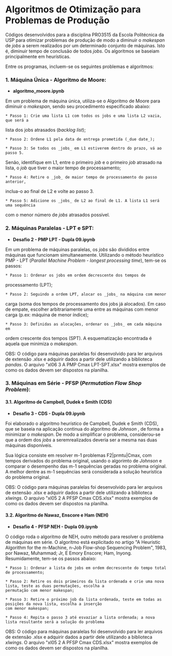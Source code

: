 # Algoritmos de Otimização para Problemas de Produção

Códigos desenvolvidos para a disciplina PRO3515 da Escola Politécnica da USP
para otimizar problemas de produção de modo a diminuir o _makespan_ de 
_jobs_ a serem realizados por um determinado conjunto de máquinas. Isto é,
diminuir tempo de conclusão de todos _jobs_.
Os algoritmos se baseiam principalmente em heurísticas.

Entre os programas, incluem-se os seguintes problemas e algoritmos:

### 1. Máquina Única - Algoritmo de Moore:

* **algoritmo_moore.ipynb**

Em um problema de máquina única, utiliza-se o Algoritmo de Moore para 
diminuir o _makespan_, sendo seu procedimento especificado abaixo:


	* Passo 1: Crie uma lista L1 com todos os jobs e uma lista L2 vazia, que será a
lista dos jobs atrasados (_backlog list_);

	* Passo 2: Ordene L1 pela data de entrega prometida (_due date_);

	* Passo 3: Se todos os _jobs_ em L1 estiverem dentro do prazo, vá ao passo 5.
Senão, identifique em L1, entre o primeiro _job_ e o primeiro _job_ atrasado na
lista, o _job_ que tiver o maior tempo de processamento;

	* Passo 4: Retire o _job_ de maior tempo de processamento do passo anterior,
inclua-o ao final de L2 e volte ao passo 3.

	* Passo 5: Adicione os _jobs_ de L2 ao final de L1. A lista L1 será uma sequência
com o menor número de _jobs_ atrasados possível.

### 2. Máquinas Paralelas - LPT e SPT:


* **Desafio 2 - PMP LPT - Dupla 09.ipynb**

Em um problema de máquinas paralelas, os _jobs_ são divididos entre máquinas
que funcionam simultaneamente. Utilizando o método heurístico PMP - LPT
(_Parallel Machine Problem_ - _longest processing time_), tem-se os passos:

	* Passo 1: Ordenar os jobs em ordem decrescente dos tempos de 
processamento (LPT);

	* Passo 2: Seguindo a ordem LPT, alocar os _jobs_ na máquina com menor 
carga (soma dos tempos de processamento dos jobs já alocados). Em caso 
de empate, escolher arbitrariamente uma entre as máquinas com menor 
carga (p.ex: máquina de menor índice);

	* Passo 3: Definidas as alocações, ordenar os _jobs_ em cada máquina em
ordem crescente dos tempos (SPT). A esquematização encontrada é aquela
que minimiza o _makespan_.

OBS: O código para máquinas paralelas foi desenvolvido para ler arquivos
de extensão .xlsx e adquirir dados a partir dele utilizando a biblioteca _pandas_. O arquivo 
"xl06 3 A PMP Cmax LPT-SPT.xlsx" mostra exemplos de como os dados devem 
ser dispostos na planilha.

### 3. Máquinas em Série - PFSP (_Permutation Flow Shop Problem_):

#### 3.1. Algoritmo de Campbell, Dudek e Smith (CDS)

* **Desafio 3 - CDS - Dupla 09.ipynb**

Foi elaborado o algoritmo heurístico de Campbell, Dudek e Smith (CDS),
que se baseia na aplicação continua do algoritmo de _Johnson_ , de forma 
a minimizar o _makespan_. De modo a simplificar o problema, 
considerou-se que a ordem dos _jobs_ a seremrealizados deveria ser 
a mesma nas duas máquinas disponíveis.

Sua lógica consiste em resolver m-1 problemas F2|prmtu|Cmax, 
com tempos derivados do problema original, usando o algorimto de 
_Johnson_ e comparar o desempenho das m-1 sequências geradas no problema 
original. A melhor dentre as m-1 sequências será considerada a solução 
heurística do problema original.

OBS: O código para máquinas paralelas foi desenvolvido para ler arquivos
de extensão .xlsx e adquirir dados a partir dele utilizando a biblioteca _xlwings_. O arquivo 
"xl05 2 A PFSP Cmax CDS.xlsx" mostra exemplos de como os dados devem 
ser dispostos na planilha.

#### 3.2. Algoritmo de Nawaz, Enscore e Ham (NEH)

* **Desafio 4 - PFSP NEH - Dupla 09.ipynb**

O código roda o algoritmo de NEH, outro método para resolver o problema
de máquinas em série. O algoritmo está explicitado no artigo "A Heuristic 
Algorithm for the m-Machine, n-Job Flow-shop Sequencing Problem", 1983, por 
Nawaz, Muhammad; Jr, E Emory Enscore; Ham, Inyong. Resumidamente, tem-se 
os passos abaixo:

	* Passo 1: Ordenar a lista de jobs em ordem decrescente do tempo total de processamento;

	* Passo 2: Retire os dois primeiros da lista ordenada e crie uma nova lista, teste as duas permutações, escolha a 
	permutação com menor makespan;

	* Passo 3: Retire o próximo job da lista ordenada, teste em todas as posições da nova lista, escolha a inserção
	com menor makespan;

	* Passo 4: Repita o passo 3 até esvaziar a lista ordenada; a nova lista resultante será a solução do problema

OBS: O código para máquinas paralelas foi desenvolvido para ler arquivos
de extensão .xlsx e adquirir dados a partir dele utilizando a biblioteca _xlwings_. O arquivo 
"xl05 2 A PFSP Cmax CDS.xlsx" mostra exemplos de como os dados devem 
ser dispostos na planilha.